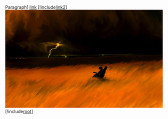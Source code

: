Paragraph1
[link](a.md)
[!include[link2](../link/link2.md)]
![Image](img/img.jpg)
[!include[root](../root.md)]